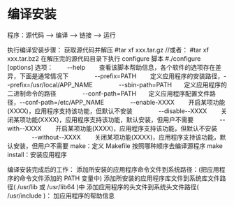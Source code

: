 # 编译安装

程序：源代码 --> 编译 --> 链接 --> 运行

执行编译安装步骤：
获取源代码并解压
\#tar xf xxx.tar.gz
//或者：
\#tar xf xxx.tar.bz2
在解压完的源代码目录下执行 configure 脚本
\#./configure [options]
选项：
　　--help          　　查看该脚本帮助信息，各个软件的选项存在差异，下面是通常情况下
　　　　--prefix=PATH  　　定义应用程序的安装路径，--prefix=/usr/local/APP_NAME
　　　　--sbin-path=PATH　　定义应用程序的二进制命令的路径
　　　　--conf-path=PATH　　定义应用程序配置文件路径，--conf-path=/etc/APP_NAME
　　　　--enable-XXXX  　　开启某项功能(XXXX)，应用程序支持该功能，但默认不安装
　　　　--disable--XXXX 　　关闭某项功能(XXXX)，应用程序支持该功能，默认安装，但用户不需要
　　　　--with--XXXX    　　开启某项功能(XXXX)，应用程序支持该功能，但默认不安装
　　　　--without--XXXX 　　关闭某项功能(XXXX)，应用程序支持该功能，默认安装，但用户不需要
make：定义 Makefile 按照哪种顺序去编译源程序
make install：安装应用程序

编译安装完成后的工作：
添加所安装的应用程序命令文件到系统路径：(把应用程序的命令文件添加的 PATH 变量中)
添加所安装的应用程序库文件到系统库文件路径( /usr/lib 或 /usr/lib64 )中
添加应用程序的头文件到系统头文件路径( /usr/include )：
加应用程序的帮助信息